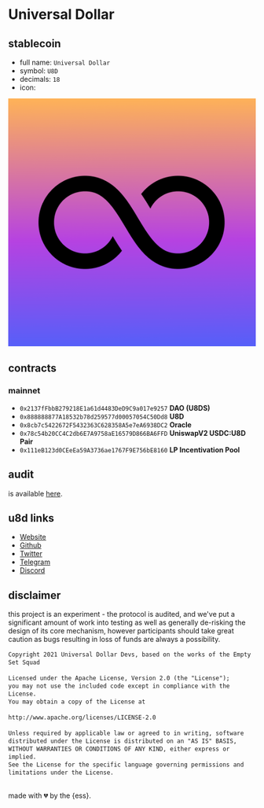 # Universal Dollar

## stablecoin

- full name: `Universal Dollar`
- symbol: `U8D`
- decimals: `18`
- icon:

![U8D Logo](./icon/u8d.png)

## contracts
### mainnet
- `0x2137fFbbB279218E1a61d4483DeD9C9a017e9257` **DAO (U8DS)**
- `0x888888877A18532b78d259577d00057054C50Dd8` **U8D**
- `0x8cb7c5422672F5432363C628358A5e7eA6938DC2` **Oracle**
- `0x78c54b20CC4C2db6E7A9758aE16579D866BA6FFD` **UniswapV2 USDC:U8D Pair**
- `0x111eB123d0CEeEa59A3736ae1767F9E756bE8160` **LP Incentivation Pool**

## audit

is available [here](audit/REP-Dollar-06-11-20.pdf).

## u8d links

- [Website](https://u8d.finance)
- [Github](https://github.com/8quad)
- [Twitter](https://twitter.com/u_8_d)
- [Telegram](https://t.me/UniversalDollar)
- [Discord](https://discord.gg/3uTPBqkyvc)

## disclaimer
this project is an experiment - the protocol is audited, and we've put a significant amount of work into testing as well as generally de-risking the design of its core mechanism, however participants should take great caution as bugs resulting in loss of funds are always a possibility.

```
Copyright 2021 Universal Dollar Devs, based on the works of the Empty Set Squad

Licensed under the Apache License, Version 2.0 (the "License");
you may not use the included code except in compliance with the License.
You may obtain a copy of the License at

http://www.apache.org/licenses/LICENSE-2.0

Unless required by applicable law or agreed to in writing, software
distributed under the License is distributed on an "AS IS" BASIS,
WITHOUT WARRANTIES OR CONDITIONS OF ANY KIND, either express or implied.
See the License for the specific language governing permissions and
limitations under the License.
```

<br>
made with 💔️ by the {ess}.